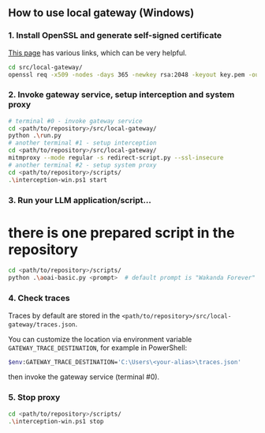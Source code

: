 ## How to use local gateway (Windows)

### 1. Install OpenSSL and generate self-signed certificate

[This page](https://slproweb.com/products/Win32OpenSSL.html) has various links, which can be very helpful.

```bash
cd src/local-gateway/
openssl req -x509 -nodes -days 365 -newkey rsa:2048 -keyout key.pem -out cert.pem
```

### 2. Invoke gateway service, setup interception and system proxy

```bash
# terminal #0 - invoke gateway service
cd <path/to/repository>/src/local-gateway/
python .\run.py
# another terminal #1 - setup interception
cd <path/to/repository>/src/local-gateway/
mitmproxy --mode regular -s redirect-script.py --ssl-insecure
# another terminal #2 - setup system proxy
cd <path/to/repository>/scripts/
.\interception-win.ps1 start
```

### 3. Run your LLM application/script...

# there is one prepared script in the repository
```bash
cd <path/to/repository>/scripts/
python .\aoai-basic.py <prompt>  # default prompt is "Wakanda Forever"
```

### 4. Check traces

Traces by default are stored in the `<path/to/repository>/src/local-gateway/traces.json`.

You can customize the location via environment variable `GATEWAY_TRACE_DESTINATION`, for example in PowerShell:

```bash
$env:GATEWAY_TRACE_DESTINATION='C:\Users\<your-alias>\traces.json'
```

then invoke the gateway service (terminal #0).

### 5. Stop proxy

```bash
cd <path/to/repository>/scripts/
.\interception-win.ps1 stop
```

